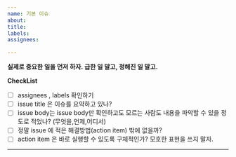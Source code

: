 ```yaml
---
name: 기본 이슈
about: 
title: 
labels: 
assignees: 

---
```

**실제로 중요한 일을 먼저 하자. 급한 일 말고, 정해진 일 말고.** 

**CheckList**
- [ ] assignees , labels 확인하기
- [ ] issue title 은 이슈를 요약하고 있나?
- [ ] issue body는 issue body만 확인하고도 모르는 사람도 내용을 파악할 수 있을 정도로 적었나? (무엇을,언제,어디서)
- [ ] 정말 issue 에 적은 해결방법(action item) 밖에 없을까?
- [ ] action item 은 바로 실행할 수 있도록 구체적인가? 모호한 표현을 쓰지 말자. 

----